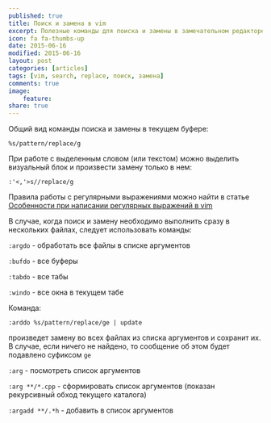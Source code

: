 ```yaml
---
published: true
title: Поиск и замена в vim
excerpt: Полезные команды для поиска и замены в замечательном редакторе vim
icon: fa fa-thumbs-up
date: 2015-06-16
modified: 2015-06-16
layout: post
categories: [articles]
tags: [vim, search, replace, поиск, замена]
comments: true
image:
    feature:
share: true
---
```


Общий вид команды поиска и замены в текущем буфере:

`%s/pattern/replace/g`

При работе с выделенным словом (или текстом) можно выделить визуальный блок и произвести замену только в нем:

`:'<,'>s//replace/g`

Правила работы с регулярными выражениями можно найти в статье [Особенности при написании регулярных выражений в vim](/articles/Рецепты%20приготовления%20vim/2015/05/21/vim-regexp-replace.html)

<!-- more -->

В случае, когда поиск и замену необходимо выполнить сразу в нескольких файлах, следует использовать команды:

`:argdo` - обработать все файлы в списке аргументов

`:bufdo` - все буферы

`:tabdo` - все табы

`:windo` - все окна в текущем табе

Команда:

`:arddo %s/pattern/replace/ge | update`

произведет замену во всех файлах из списка аргументов и сохранит их. В случае, если ничего не найдено, то сообщение об этом будет подавлено суфиксом `ge`

`:arg` - посмотреть список аргументов

`:arg **/*.cpp` - сформировать список аргументов (показан рекурсивный обход текущего каталога)

`:argadd **/.*h` - добавить в список аргументов
